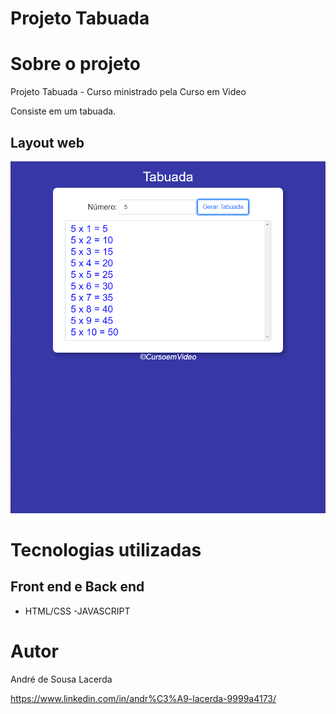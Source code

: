 # Projeto Tabuada


# Sobre o projeto

Projeto Tabuada - Curso ministrado pela Curso em Video

Consiste em um tabuada.
## Layout web
![Web 1](https://github.com/aslac2020/imagespublicacao/blob/main/assets/images/Sites/tabuada.PNG)



# Tecnologias utilizadas

## Front end e Back end
- HTML/CSS
-JAVASCRIPT

# Autor

André de Sousa Lacerda

https://www.linkedin.com/in/andr%C3%A9-lacerda-9999a4173/
